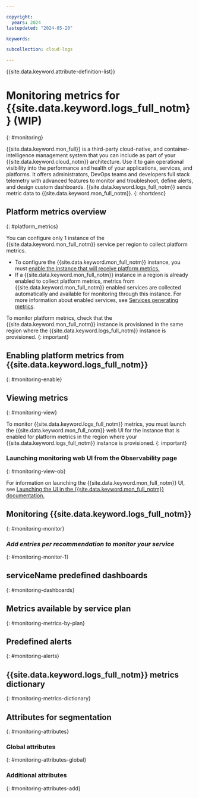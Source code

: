 ```yaml
---

copyright:
  years: 2024
lastupdated: "2024-05-20"

keywords: 

subcollection: cloud-logs

---
```


{{site.data.keyword.attribute-definition-list}}

# Monitoring metrics for {{site.data.keyword.logs_full_notm}} (WIP)
{: #monitoring}

{{site.data.keyword.mon_full}} is a third-party cloud-native, and container-intelligence management system that you can include as part of your {{site.data.keyword.cloud_notm}} architecture. Use it to gain operational visibility into the performance and health of your applications, services, and platforms. It offers administrators, DevOps teams and developers full stack telemetry with advanced features to monitor and troubleshoot, define alerts, and design custom dashboards. {{site.data.keyword.logs_full_notm}} sends metric data to {{site.data.keyword.mon_full_notm}}.
{: shortdesc}


## Platform metrics overview
{: #platform_metrics}

You can configure only 1 instance of the {{site.data.keyword.mon_full_notm}} service per region to collect platform metrics.
* To configure the {{site.data.keyword.mon_full_notm}} instance, you must [enable the instance that will receive platform metrics.](/docs/monitoring?topic=monitoring-platform_metrics_enabling)
* If a {{site.data.keyword.mon_full_notm}} instance in a region is already enabled to collect platform metrics, metrics from {{site.data.keyword.mon_full_notm}} enabled services are collected automatically and available for monitoring through this instance. For more information about enabled services, see [Services generating metrics](/docs/monitoring?topic=monitoring-cloud_services).

To monitor platform metrics, check that the {{site.data.keyword.mon_full_notm}} instance is provisioned in the same region where the {{site.data.keyword.logs_full_notm}} instance is provisioned.
{: important}

## Enabling platform metrics from {{site.data.keyword.logs_full_notm}}
{: #monitoring-enable}



## Viewing metrics
{: #monitoring-view}

To monitor {{site.data.keyword.logs_full_notm}} metrics, you must launch the {{site.data.keyword.mon_full_notm}} web UI for the instance that is enabled for platform metrics in the region where your {{site.data.keyword.logs_full_notm}} instance is provisioned.
{: important}

### Launching monitoring web UI from the Observability page
{: #monitoring-view-ob}

For information on launching the {{site.data.keyword.mon_full_notm}} UI, see [Launching the UI in the {{site.data.keyword.mon_full_notm}} documentation.](/docs/monitoring?topic=monitoring-launch)

## Monitoring {{site.data.keyword.logs_full_notm}}
{: #monitoring-monitor}



### _Add entries per recommendation to monitor your service_
{: #monitoring-monitor-1}



## serviceName predefined dashboards
{: #monitoring-dashboards}



## Metrics available by service plan
{: #monitoring-metrics-by-plan}



## Predefined alerts
{: #monitoring-alerts}



## {{site.data.keyword.logs_full_notm}} metrics dictionary
{: #monitoring-metrics-dictionary}



## Attributes for segmentation
{: #monitoring-attributes}

### Global attributes
{: #monitoring-attributes-global}



### Additional attributes
{: #monitoring-attributes-add}



